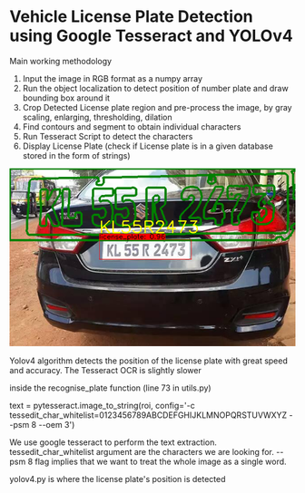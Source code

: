 # Vehicle License Plate Detection using Google Tesseract and YOLOv4 

Main working methodology

1. Input the image in RGB format as a numpy array
2. Run the object localization to detect position of number plate and draw bounding box around it
3. Crop Detected License plate region and pre-process the image, by gray scaling, enlarging, thresholding, dilation
4. Find contours and segment to obtain individual characters
5. Run Tesseract Script to detect the characters
6. Display License Plate (check if License plate is in a given database stored in the form of strings)

![Alt text](detections/detection1.png?raw=true "Title")

Yolov4 algorithm detects the position of the license plate with great speed and accuracy. The Tesseract OCR is slightly slower


inside the recognise_plate function
  (line 73 in utils.py)
  
  text = pytesseract.image_to_string(roi, config='-c tessedit_char_whitelist=0123456789ABCDEFGHIJKLMNOPQRSTUVWXYZ --psm 8 --oem 3')

  We use google tesseract to perform the text extraction. tessedit_char_whitelist argument are the characters we are looking for. --psm 8 flag implies that we want to treat the     whole image as a single word.

yolov4.py is where the license plate's position is detected


